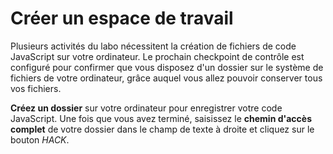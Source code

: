 # Créer un espace de travail

Plusieurs activités du labo nécessitent la création de fichiers de code JavaScript sur votre ordinateur. Le prochain checkpoint de contrôle est configuré pour confirmer que vous disposez d'un dossier sur le système de fichiers de votre ordinateur, grâce auquel vous allez pouvoir conserver tous vos fichiers.

**Créez un dossier** sur votre ordinateur pour enregistrer votre code JavaScript. Une fois que vous avez terminé, saisissez le **chemin d'accès complet** de votre dossier dans le champ de texte à droite et cliquez sur le bouton *HACK*.